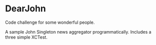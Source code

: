 # DearJohn
Code challenge for some wonderful people.

A sample John Singleton news aggregator programmatically. Includes a three simple XCTest.

